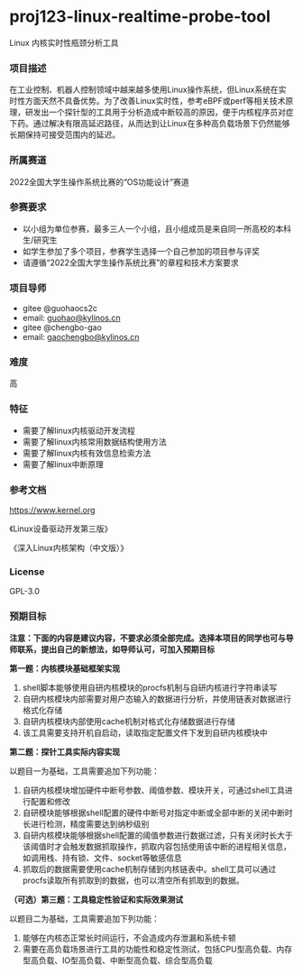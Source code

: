 # proj123-linux-realtime-probe-tool
Linux 内核实时性瓶颈分析工具

### 项目描述

在工业控制、机器人控制领域中越来越多使用Linux操作系统，但Linux系统在实时性方面天然不具备优势。为了改善Linux实时性，参考eBPF或perf等相关技术原理，研发出一个探针型的工具用于分析造成中断较高的原因，便于内核程序员对症下药。通过解决有限高延迟路径，从而达到让Linux在多种高负载场景下仍然能够长期保持可接受范围内的延迟。

### 所属赛道

2022全国大学生操作系统比赛的“OS功能设计”赛道

### 参赛要求

- 以小组为单位参赛，最多三人一个小组，且小组成员是来自同一所高校的本科生/研究生
- 如学生参加了多个项目，参赛学生选择一个自己参加的项目参与评奖
- 请遵循“2022全国大学生操作系统比赛”的章程和技术方案要求

### 项目导师

- gitee @guohaocs2c
- email: guohao@kylinos.cn
- gitee @chengbo-gao
- email: gaochengbo@kylinos.cn

### 难度

高

### 特征

- 需要了解linux内核驱动开发流程
- 需要了解linux内核常用数据结构使用方法
- 需要了解linux内核有效信息检索方法
- 需要了解linux中断原理

### 参考文档

https://www.kernel.org

《Linux设备驱动开发第三版》

《深入Linux内核架构（中文版）》

### License

GPL-3.0

### 预期目标

**注意：下面的内容是建议内容，不要求必须全部完成。选择本项目的同学也可与导师联系，提出自己的新想法，如导师认可，可加入预期目标**

**第一题：内核模块基础框架实现**

1.	shell脚本能够使用自研内核模块的procfs机制与自研内核进行字符串读写
2.	自研内核模块内部需要对用户态输入的数据进行分析，并使用链表对数据进行格式化存储
3.	自研内核模块内部使用cache机制对格式化存储数据进行存储
4.	该工具需要支持开机自启动，读取指定配置文件下发到自研内核模块中


**第二题：探针工具实际内容实现**

以题目一为基础，工具需要追加下列功能：
1.	自研内核模块增加硬件中断号参数、阈值参数、模块开关，可通过shell工具进行配置和修改
2.	自研模块能够根据shell配置的硬件中断号对指定中断或全部中断的关闭中断时长进行检测，精度需要达到纳秒级别
3.	自研内核模块能够根据shell配置的阈值参数进行数据过滤，只有关闭时长大于该阈值时才会触发数据抓取操作，抓取内容包括使用该中断的进程相关信息，如调用栈、持有锁、文件、socket等敏感信息
4.	抓取后的数据需要使用cache机制存储到内核链表中。shell工具可以通过procfs读取所有抓取到的数据，也可以清空所有抓取到的数据。

**（可选）第三题：工具稳定性验证和实际效果测试**

以题目二为基础，工具需要追加下列功能：
1.	能够在内核态正常长时间运行，不会造成内存泄漏和系统卡顿
2.	需要在高负载场景进行工具的功能性和稳定性测试，包括CPU型高负载、内存型高负载、IO型高负载、中断型高负载、综合型高负载
